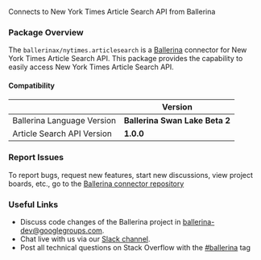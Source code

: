 Connects to New York Times Article Search API from Ballerina

### Package Overview
The `ballerinax/nytimes.articlesearch` is a [Ballerina](https://ballerina.io/) connector for New York Times Article Search API.
This package provides the capability to easily access New York Times Article Search API.

#### Compatibility
|                               | Version                         |
|-------------------------------|---------------------------------|
| Ballerina Language Version    | **Ballerina Swan Lake Beta 2**  | 
| Article Search API Version    | **1.0.0**                       |

### Report Issues
To report bugs, request new features, start new discussions, view project boards, etc., go to the [Ballerina connector repository](https://github.com/ballerina-platform/ballerinax-openapi-connectors)

### Useful Links
- Discuss code changes of the Ballerina project in [ballerina-dev@googlegroups.com](mailto:ballerina-dev@googlegroups.com).
- Chat live with us via our [Slack channel](https://ballerina.io/community/slack/).
- Post all technical questions on Stack Overflow with the [#ballerina](https://stackoverflow.com/questions/tagged/ballerina) tag
